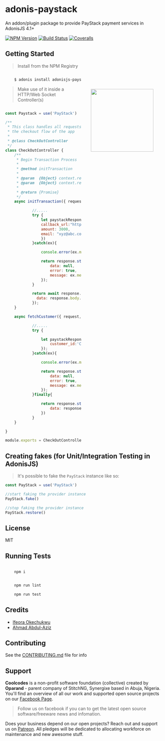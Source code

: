 # adonis-paystack
An addon/plugin package to provide PayStack payment services in AdonisJS 4.1+

[![NPM Version][npm-image]][npm-url]
[![Build Status][travis-image]][travis-url]
[![Coveralls][coveralls-image]][coveralls-url]

<img src="http://res.cloudinary.com/adonisjs/image/upload/q_100/v1497112678/adonis-purple_pzkmzt.svg" width="200px" align="right" hspace="30px" vspace="140px">

## Getting Started

>Install from the NPM Registry

```bash

    $ adonis install adonisjs-paystack

```

>Make use of it inside a HTTP/Web Socket Controller(s)

```js

const Paystack = use('PayStack')

/**
 * This class handles all requests for 
 * the checkout flow of the app
 *
 * @class CheckOutController
 */
class CheckOutController {
	/**
	 * Begin Transaction Process
	 *
	 * @method initTransaction
	 *
	 * @param  {Object} context.request
	 * @param  {Object} context.response
	 *
	 * @return {Promise}
	 */
	async initTransaction({ request, response }) {

		    //.....
			try {
				let paystackResponse = await Paystack.initializeTransaction({
				callback_url:"https://locahost:3333/trans/hooks/paystack", 
				amount: 3000, 
				email: "xyz@abc.com"
				})
			}catch(ex){

				console.error(ex.message);

				return response.status(400).json({
					data: null,
					error: true,
					message: ex.message
				}); 
			}

		    return await response.status(200).json({
		      data: response.body.data
			});
	}

	async fetchCustomer({ request, response }){

			//.....
			try {

				let paystackResponse = await Paystack.getCustomer({
					customer_id:'CUS_reu3738we993wsnqah'
				});
			}catch(ex){

				console.error(ex.message);

				return response.status(400).json({
					data: null,
					error: true,
					message: ex.message
				}); 
			}finally{

				return response.status(200).json({
					data: response.body.data
				})
			}
	}

}

module.exports = CheckOutController

```

## Creating fakes (for Unit/Integration Testing in AdonisJS)

>It's possible to fake the `PayStack` instance like so:

```js
const PayStack = use('PayStack')

//start faking the provider instance
PayStack.fake()

//stop faking the provider instance
PayStack.restore()
```

## License

MIT

## Running Tests

```bash

    npm i

```

```bash

	npm run lint

    npm run test

```

## Credits

- [Ifeora Okechukwu](https://twitter.com/isocroft)
- [Ahmad Abdul-Aziz](https://twitter.com/dev_amaz)
    
## Contributing

See the [CONTRIBUTING.md](https://github.com/stitchng/adonis-paystack/blob/master/CONTRIBUTING.md) file for info

## Support 

**Coolcodes** is a non-profit software foundation (collective) created by **Oparand** - parent company of StitchNG, Synergixe based in Abuja, Nigeria. You'll find an overview of all our work and supported open source projects on our [Facebook Page](https://www.facebook.com/coolcodes/).

>Follow us on facebook if you can to get the latest open source software/freeware news and infomation.

Does your business depend on our open projects? Reach out and support us on [Patreon](https://www.patreon.com/coolcodes/). All pledges will be dedicated to allocating workforce on maintenance and new awesome stuff.

[npm-image]: https://img.shields.io/npm/v/adonisjs-paystack.svg?style=flat-square
[npm-url]: https://npmjs.org/package/adonisjs-paystack

[travis-image]: https://img.shields.io/travis/stitchng/adonis-paystack/master.svg?style=flat-square
[travis-url]: https://travis-ci.org/stitchng/adonis-paystack

[coveralls-image]: https://img.shields.io/coveralls/stitchng/adonis-paystack/develop.svg?style=flat-square

[coveralls-url]: https://coveralls.io/github/stitchng/adonis-paystack
